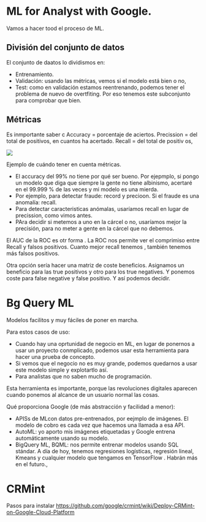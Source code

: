 # ML for Analyst with Google.

Vamos a hacer tood el proceso de ML.

## División del conjunto de datos

El conjunto de daatos lo dividismos en:
- Entrenamiento.
- Validación: usando las métricas, vemos si el modelo está bien o no, 
- Test: como en validación estamos reentrenando, podemos tener el problema de nuevo de overtfiting. 
Por eso tenemos este subconjunto para comprobar que bien.

## Métricas

Es inmportante saber c
Accuracy = porcentaje de aciertos. 
Precission = del total de positivos, en cuantos ha acertado. 
Recall = del total de positiv os, 

![](https://www.digital-mr.com/media/cache/5e/b4/5eb4dbc50024c306e5f707736fd79c1e.png)

Ejemplo de cuándo tener en cuenta métricas.

* El accuracy del 99% no tiene por qué ser bueno. Por ejepmplo, si pongo un modelo que diga que siempre la gente 
no tiene albinismo, acertaré en el 99.999 % de las veces y mi modelo es una mierda.
* Por ejemplo, para detectar fraude: record y precioon. Si el fraude es una anomalía: recall.
* Para detectar caracteristicas anómalas, usaríamos recall en lugar de precission, como vimos antes.
* PAra decidir si metemos a uno en la cárcel o no, usaríamos mejor la precisión, para no meter a gente en la cárcel que no debemos. 

El AUC de la ROC es otr forma . La ROC nos permite ver el comprimiso entre Recall y falsos positivos. Cuanto mejor recall tenemos , también tenemos más falsos positivos. 

Otra opción sería hacer una matriz de coste beneficios. Asignamos un beneficio para las true positivos y otro para los true negatives. Y ponemos coste para false negative y false positivo. Y así podemos decidir. 

# Bg Query ML
Modelos facilitos y muy fáciles de poner en marcha. 

Para estos casos de uso:

* Cuando hay una oprtunidad de negocio en ML, en lugar de ponernos a usar un proyecto conmplicado, podemos usar esta herramienta para hacer una prueba de concepto. 
* Si vemos que el negocio no es muy grande, podemos quedarnos a usar este modelo simple y explotartlo así. 
* Para analistas que no saben mucho de programación.

Esta herramienta es importante, porque las revoluciones digitales aparecen cuando ponemos al alcance de un usuario normal las cosas. 

Qué proporciona Google (de más abstracción y facilidad a menor):
* APISs de MLcon datos pre-entrenados, por eejmplo de imágenes. El modelo de cobro es cada vez que hacemos una llamada a esa API. 
* AutoML: yo aporto mis imágenes etiquetadas y Google entrena automáticamente usando su modelo. 
* BigQuery ML, BQML: nos permite entrenar modelos usando SQL stándar. A día de hoy, tenemos regresiones logísticas, regresión lineal, Kmeans y cualquier modelo que tengamos en TensorFlow . Habrán más en el futuro., 

# CRMint

Pasos para instalar
https://github.com/google/crmint/wiki/Deploy-CRMint-on-Google-Cloud-Platform
